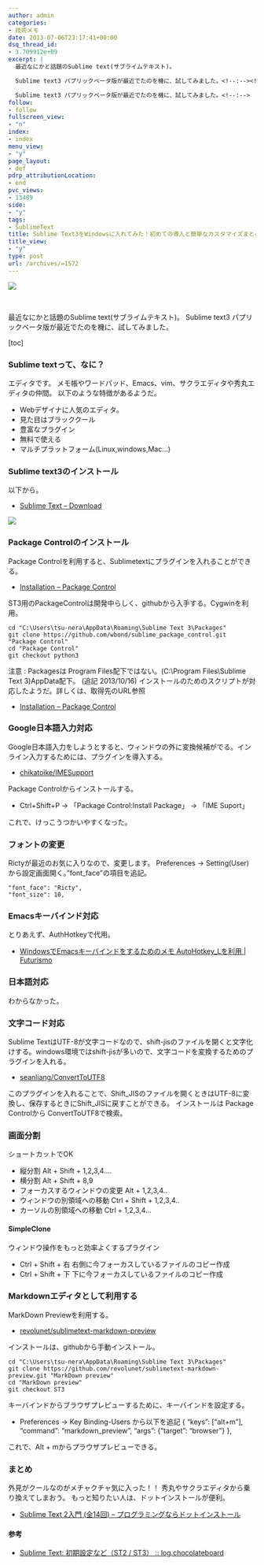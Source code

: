 ```yaml
---
author: admin
categories:
- 技術メモ
date: 2013-07-06T23:17:41+00:00
dsq_thread_id:
- 3.709912e+09
excerpt: |
  最近なにかと話題のSublime text(サブライムテキスト)。

  Sublime text3 パプリックベータ版が最近でたのを機に、試してみました。<!--:--><!--:en-->最近なにかと話題のSublime text(サブライムテキスト)。

  Sublime text3 パプリックベータ版が最近でたのを機に、試してみました。<!--:-->
follow:
- follow
fullscreen_view:
- "n"
index:
- index
menu_view:
- "y"
page_layout:
- def
pdrp_attributionLocation:
- end
pvc_views:
- 13489
side:
- "y"
tags:
- SublimeText
title: Sublime Text3をWindowsに入れてみた！初めての導入と簡単なカスタマイズまとめ
title_view:
- "y"
type: post
url: /archives/=1572
---
```


<!--:ja-->

![][1]

&nbsp;

最近なにかと話題のSublime text(サブライムテキスト)。 Sublime text3 パプリックベータ版が最近でたのを機に、試してみました。

[toc]

### Sublime textって、なに？

エディタです。 メモ帳やワードパッド、Emacs、vim、サクラエディタや秀丸エディタの仲間。 以下のような特徴があるようだ。

  * Webデザイナに人気のエディタ。
  * 見た目はブラッククール
  * 豊富なプラグイン
  * 無料で使える
  * マルチプラットフォーム(Linux,windows,Mac&#8230;)

### Sublime text3のインストール

以下から。

  * [Sublime Text &#8211; Download][2]

![][3]

### Package Controlのインストール

Package Controlを利用すると、Sublimetextにプラグインを入れることができる。

  * <a href="https://sublime.wbond.net/installation#st3" target="_blank" rel="noopener">Installation &#8211; Package Control</a>

ST3用のPackageControlは開発中らしく、githubから入手する。Cygwinを利用。

    cd "C:\Users\tsu-nera\AppData\Roaming\Sublime Text 3\Packages"
    git clone https://github.com/wbond/sublime_package_control.git "Package Control"
    cd "Package Control"
    git checkout python3
    

注意 : Packagesは Program Files配下ではない。(C:\Program Files\Sublime Text 3)AppData配下。 (追記 2013/10/16) インストールのためのスクリプトが対応したようだ。詳しくは、取得先のURL参照

  * <a href="https://sublime.wbond.net/installation#st3" target="_blank" rel="noopener">Installation &#8211; Package Control</a>

### Google日本語入力対応

Google日本語入力をしようとすると、ウィンドウの外に変換候補がでる。インライン入力するためには、プラグインを導入する。

  * [chikatoike/IMESupport][4]

Package Controlからインストールする。

  * Ctrl+Shift+P → 「Package Control:Install Package」 → 「IME Suport」

これで、けっこうつかいやすくなった。

### フォントの変更

Rictyが最近のお気に入りなので、変更します。 Preferences -> Setting(User)から設定画面開く。&#8221;font_face&#8221;の項目を追記。

    "font_face": "Ricty",
    "font_size": 10,
    

### Emacsキーバインド対応

とりあえず、AuthHotkeyで代用。

  * <a href="https://futurismo.biz/archives/1135" target="_blank" rel="noopener">WindowsでEmacsキーバインドをするためのメモ AutoHotkey_Lを利用 | Futurismo</a>

### 日本語対応

わからなかった。

### 文字コード対応

Sublime TextはUTF-8が文字コードなので、shift-jisのファイルを開くと文字化けする。windows環境ではshift-jisが多いので、文字コードを変換するためのプラグインを入れる。

  * <a href="https://github.com/seanliang/ConvertToUTF8" target="_blank" rel="noopener">seanliang/ConvertToUTF8</a>

このプラグインを入れることで、Shift\_JISのファイルを開くときはUTF-8に変換し、保存するときにShift\_JISに戻すことができる。 インストールは Package Controlから ConvertToUTF8で検索。

### 画面分割

ショートカットでOK

  * 縦分割 Alt + Shift + 1,2,3,4&#8230;.
  * 横分割 Alt + Shift + 8,9
  * フォーカスするウィンドウの変更 Alt + 1,2,3,4..
  * ウィンドウの別領域への移動 Ctrl + Shift + 1,2,3,4..
  * カーソルの別領域への移動 Ctrl + 1,2,3,4&#8230;

#### SimpleClone

ウィンドウ操作をもっと効率よくするプラグイン

  * Ctrl + Shift + 右 右側に今フォーカスしているファイルのコピー作成
  * Ctrl + Shift + 下 下に今フォーカスしているファイルのコピー作成

### Markdownエディタとして利用する

MarkDown Previewを利用する。

  * [revolunet/sublimetext-markdown-preview][5]

インストールは、githubから手動インストール。

    cd "C:\Users\tsu-nera\AppData\Roaming\Sublime Text 3\Packages"
    git clone https://github.com/revolunet/sublimetext-markdown-preview.git "MarkDown preview"
    cd "MarkDown preview"
    git checkout ST3
    

キーバインドからブラウザプレピューするために、キーバインドを設定する。

  * Preferences -> Key Binding-Users から以下を追記 { &#8220;keys&#8221;: [&#8220;alt+m&#8221;], &#8220;command&#8221;: &#8220;markdown_preview&#8221;, &#8220;args&#8221;: {&#8220;target&#8221;: &#8220;browser&#8221;} },

これで、Alt + mからプラウザプレビューできる。

### まとめ

外見がクールなのがメチャクチャ気に入った！！ 秀丸やサクラエディタから乗り換えてしまおう。 もっと知りたい人は、ドットインストールが便利。

  * <a href="http://dotinstall.com/lessons/basic_sublimetext" target="_blank" rel="noopener">Sublime Text 2入門 (全14回) &#8211; プログラミングならドットインストール</a>

#### 参考

  * <a href="http://log.chocolateboard.net/sublime-text-setting/" target="_blank" rel="noopener">Sublime Text: 初期設定など（ST2 / ST3） :: log.chocolateboard</a>

<!--:-->

<div id="fastlookup_top" style="display: none;">
</div>

 [1]: http://lh4.ggpht.com/-BCBrVAkBn2M/UdiGclrVEaI/AAAAAAAAAh0/vsAtzONQfmw/SnapCrab_2013-7-6_18-54-35_No-00.jpg
 [2]: http://www.sublimetext.com/3
 [3]: http://lh6.ggpht.com/-V41i06d1ZrI/UdgdaXl4ijI/AAAAAAAAAd4/KvHAxlGY7kI/SnapCrab_NoName_2013-7-6_18-49-4_No-00.jpg
 [4]: https://github.com/chikatoike/IMESupport
 [5]: https://github.com/revolunet/sublimetext-markdown-preview